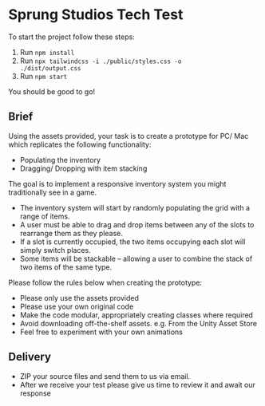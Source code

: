 # Sprung Studios Tech Test

To start the project follow these steps: 
1. Run <code>npm install</code>
2. Run <code>npx tailwindcss -i ./public/styles.css -o ./dist/output.css</code>
3. Run <code>npm start</code>

You should be good to go!

## Brief

Using the assets provided, your task is to create a prototype for PC/ Mac which replicates the following functionality:
- Populating the inventory
- Dragging/ Dropping with item stacking

The goal is to implement a responsive inventory system you might traditionally see in a game.

- The inventory system will start by randomly populating the grid with a range of items. 
- A user must be able to drag and drop items between any of the slots to rearrange them as they please. 
- If a slot is currently occupied, the two items occupying each slot will simply switch places. 
- Some items will be stackable – allowing a user to combine the stack of two
items of the same type.

Please follow the rules below when creating the prototype:
- Please only use the assets provided
- Please use your own original code
- Make the code modular, appropriately creating classes where required
- Avoid downloading off-the-shelf assets. e.g. From the Unity Asset Store
- Feel free to experiment with your own animations

## Delivery
- ZIP your source files and send them to us via email.
- After we receive your test please give us time to review it and await our response